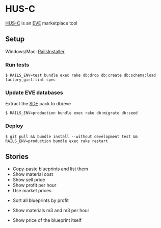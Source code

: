 # HUS-C

[HUS-C](http://eve.sirlon.org/) is an [EVE](http://www.eveonline.com/) marketplace tool

## Setup
Windows/Mac: [RailsInstaller](http://railsinstaller.org/)

### Run tests
```
$ RAILS_ENV=test bundle exec rake db:drop db:create db:schema:load factory_girl:lint spec
```

### Update EVE databases
Extract the [SDE](https://developers.eveonline.com/resource/resources) pack to db/eve
```
$ RAILS_ENV=production bundle exec rake db:migrate db:seed
```

### Deploy
```
$ git pull && bundle install --without development test && RAILS_ENV=production bundle exec rake restart
```

## Stories

+ Copy-paste blueprints and list them
+ Show material cost
+ Show sell price
+ Show profit per hour
+ Use market prices
- Sort all blueprints by profit
+ Show materials m3 and m3 per hour
- Show price of the blueprint itself